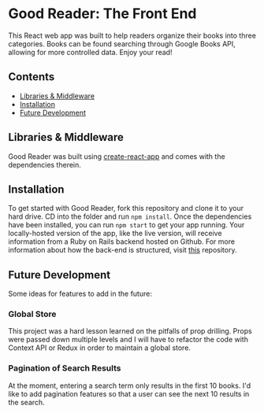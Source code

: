 # Good Reader: The Front End

This React web app was built to help readers organize their books into three categories. Books can be found searching through Google Books API, allowing for more controlled data. Enjoy your read!

## Contents

- [Libraries & Middleware](#libraries--middleware)
- [Installation](#installation)
- [Future Development](#future-development)

## Libraries & Middleware

Good Reader was built using [create-react-app](https://github.com/facebook/create-react-app) and comes with the dependencies therein.

## Installation

To get started with Good Reader, fork this repository and clone it to your hard drive. CD into the folder and run ```npm install```. Once the dependencies have been installed, you can run ```npm start``` to get your app running. Your locally-hosted version of the app, like the live version, will receive information from a Ruby on Rails backend hosted on Github. For more information about how the back-end is structured, visit [this](https://github.com/estherk15/gr-backend) repository.

## Future Development

Some ideas for features to add in the future:

### Global Store

This project was a hard lesson learned on the pitfalls of prop drilling. Props were passed down multiple levels and I will have to refactor the code with Context API or Redux in order to maintain a global store.

### Pagination of Search Results

At the moment, entering a search term only results in the first 10 books. I'd like to add pagination features so that a user can see the next 10 results in the search.
